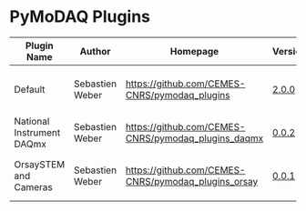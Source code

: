 # PyMoDAQ Plugins
|        Plugin Name        |     Author      |                      Homepage                       |                                                   Version                                                   |                                                                                                                                               Description                                                                                                                                                |
|---------------------------|-----------------|-----------------------------------------------------|-------------------------------------------------------------------------------------------------------------|----------------------------------------------------------------------------------------------------------------------------------------------------------------------------------------------------------------------------------------------------------------------------------------------------------|
| Default                   | Sebastien Weber | https://github.com/CEMES-CNRS/pymodaq_plugins       | <a href="https://github.com/CEMES-CNRS/pymodaq_plugins/archive/2.0.0.tar.gz" target="_top">2.0.0</a>        | Plugins initially developed with PyMoDAQ Includes Mock plugins that are plugins of virtual instruments dedicated to code testing a new functionalities development. The list of included plugins can be found on https://docs.google.com/spreadsheets/d/1wfMfvLwTitZd2R2m1O5i6wVEaX1lJBahP2HUbxVdidg     |
| National Instrument DAQmx | Sebastien Weber | https://github.com/CEMES-CNRS/pymodaq_plugins_daqmx | <a href="https://github.com/CEMES-CNRS/pymodaq_plugins_daqmx/archive/0.0.2.tar.gz" target="_top">0.0.2</a>  | Plugin devoted to the National Instrument signal acquisition and generation using the NiDAQmx library. Includes an actuator plugin for signal generation, a 1D viewer plugin for data acquisition as a function of time and a 0D viewer plugin for quick time averaging acquisition                      |
| OrsaySTEM and Cameras     | Sebastien Weber | https://github.com/CEMES-CNRS/pymodaq_plugins_orsay | <a href="https://github.com/CEMES-CNRS/pymodaq_plugins_orsay/archive/0.0.1.tar.gz" target="_top">0.0.1</a>  | PyMoDAQ Orsay STEM and Camera plugin Can be used to control Ropers or Princeton Cameras Can be used to control STEM (Scanning Tunnel Electron Microscope) using the HOUDs 2 hardware module to drive coils within a STEM  From Marcel Tence source code from LPS Laboratory at Orsay University, France  |
